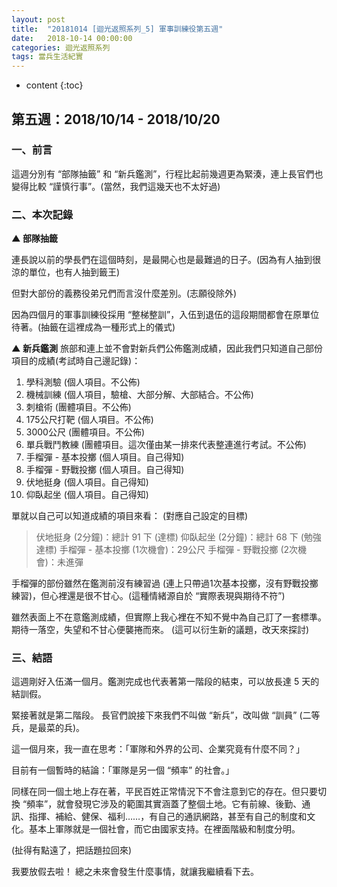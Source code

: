 ```yaml
---
layout: post
title:  "20181014 [迴光返照系列_5] 軍事訓練役第五週"
date:   2018-10-14 00:00:00
categories: 迴光返照系列
tags: 當兵生活紀實
---
```



* content
{:toc}


## 第五週：2018/10/14 - 2018/10/20
### 一、前言
這週分別有 “部隊抽籤” 和 “新兵鑑測”，行程比起前幾週更為緊湊，連上長官們也變得比較 “謹慎行事”。(當然，我們這幾天也不太好過)


### 二、本次記錄
**▲ 部隊抽籤**

連長說以前的學長們在這個時刻，是最開心也是最難過的日子。(因為有人抽到很涼的單位，也有人抽到籤王)

但對大部份的義務役弟兄們而言沒什麼差別。(志願役除外)

因為四個月的軍事訓練役採用 “整梯整訓”，入伍到退伍的這段期間都會在原單位待著。(抽籤在這裡成為一種形式上的儀式)


**▲ 新兵鑑測**
旅部和連上並不會對新兵們公佈鑑測成績，因此我們只知道自己部份項目的成績(考試時自己邊記錄)：
1. 學科測驗 (個人項目。不公佈)
2. 機械訓練 (個人項目，驗槍、大部分解、大部結合。不公佈)
3. 刺槍術 (團體項目。不公佈)
4. 175公尺打靶 (個人項目。不公佈)
5. 3000公尺 (團體項目。不公佈)
6. 單兵戰鬥教練 (團體項目。這次僅由某一排來代表整連進行考試。不公佈)
7. 手榴彈 - 基本投擲 (個人項目。自己得知)
8. 手榴彈 - 野戰投擲 (個人項目。自己得知)
9. 伏地挺身 (個人項目。自己得知)
10. 仰臥起坐 (個人項目。自己得知)


單就以自己可以知道成績的項目來看：
(對應自己設定的目標)
> 伏地挺身 (2分鐘)：總計 91 下 (達標)
> 仰臥起坐 (2分鐘)：總計 68 下 (勉強達標)
> 手榴彈 - 基本投擲 (1次機會)：29公尺
> 手榴彈 - 野戰投擲 (2次機會)：未進彈

手榴彈的部份雖然在鑑測前沒有練習過 (連上只帶過1次基本投擲，沒有野戰投擲練習)，但心裡還是很不甘心。(這種情緒源自於 “實際表現與期待不符”)

雖然表面上不在意鑑測成績，但實際上我心裡在不知不覺中為自己訂了一套標準。期待一落空，失望和不甘心便襲捲而來。
(這可以衍生新的議題，改天來探討)


### 三、結語
這週剛好入伍滿一個月。鑑測完成也代表著第一階段的結束，可以放長達 5 天的結訓假。

緊接著就是第二階段。
長官們說接下來我們不叫做 “新兵”，改叫做 “訓員” (二等兵，是最菜的兵)。

這一個月來，我一直在思考：「軍隊和外界的公司、企業究竟有什麼不同？」

目前有一個暫時的結論：「軍隊是另一個 “頻率” 的社會。」

同樣在同一個土地上存在著，平民百姓正常情況下不會注意到它的存在。但只要切換 “頻率”，就會發現它涉及的範圍其實涵蓋了整個土地。它有前線、後勤、通訊、指揮、補給、健保、福利……，有自己的通訊網路，甚至有自己的制度和文化。基本上軍隊就是一個社會，而它由國家支持。在裡面階級和制度分明。

(扯得有點遠了，把話題拉回來)

我要放假去啦！
總之未來會發生什麼事情，就讓我繼續看下去。
